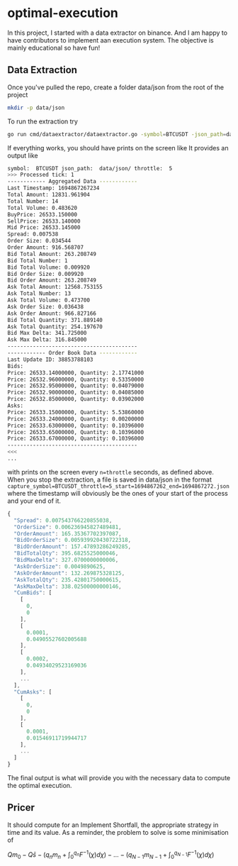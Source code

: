 # optimal-execution

In this project, I started with a data extractor on binance. And I am happy to have contributors to implement aan execution system. The objective is mainly educational so have fun!

## Data Extraction
Once you've pulled the repo, create a folder data/json from the root of the project
```bash
mkdir -p data/json
```
To run the extraction try
```bash
go run cmd/dataextractor/dataextractor.go -symbol=BTCUSDT -json_path=data/json/ -throttle=5
```
If everything works, you should have prints on the screen like 
It provides an output like
```bash
symbol:  BTCUSDT json_path:  data/json/ throttle:  5
>>> Processed tick: 1
------------ Aggregated Data ------------
Last Timestamp: 1694867267234
Total Amount: 12831.961904
Total Number: 14
Total Volume: 0.483620
BuyPrice: 26533.150000
SellPrice: 26533.140000
Mid Price: 26533.145000
Spread: 0.007538
Order Size: 0.034544
Order Amount: 916.568707
Bid Total Amount: 263.208749
Bid Total Number: 1
Bid Total Volume: 0.009920
Bid Order Size: 0.009920
Bid Order Amount: 263.208749
Ask Total Amount: 12568.753155
Ask Total Number: 13
Ask Total Volume: 0.473700
Ask Order Size: 0.036438
Ask Order Amount: 966.827166
Bid Total Quantity: 371.889140
Ask Total Quantity: 254.197670
Bid Max Delta: 341.725000
Ask Max Delta: 316.845000
-----------------------------------------
------------ Order Book Data ------------
Last Update ID: 38853788103
Bids:
Price: 26533.14000000, Quantity: 2.17741000
Price: 26532.96000000, Quantity: 0.53350000
Price: 26532.95000000, Quantity: 0.04079000
Price: 26532.90000000, Quantity: 0.04085000
Price: 26532.85000000, Quantity: 0.03902000
Asks:
Price: 26533.15000000, Quantity: 5.53860000
Price: 26533.24000000, Quantity: 0.00200000
Price: 26533.63000000, Quantity: 0.10396000
Price: 26533.65000000, Quantity: 0.10396000
Price: 26533.67000000, Quantity: 0.10396000
-----------------------------------------
<<<
...
```
with prints on the screen every `n=throttle` seconds, as defined above. When you stop the extraction, a file is saved in data/json in the format `capture_symbol=BTCUSDT_throttle=5_start=1694867262_end=1694867272.json` where the timestamp will obviously be the ones of your start of the process and your end of it.

```javascript
{
  "Spread": 0.007543766220855038,
  "OrderSize": 0.006236945827489481,
  "OrderAmount": 165.35367702397087,
  "BidOrderSize": 0.005939920430722318,
  "BidOrderAmount": 157.47893286249285,
  "BidTotalQty": 395.6825525000046,
  "BidMaxDelta": 327.0700000000006,
  "AskOrderSize": 0.0049890625,
  "AskOrderAmount": 132.269875328125,
  "AskTotalQty": 235.42801750000615,
  "AskMaxDelta": 338.02500000000146,
  "CumBids": [
    [
      0,
      0
    ],
    [
      0.0001,
      0.04905527602005688
    ],
    [
      0.0002,
      0.04934029523169036
    ],
    ...
  ],
  "CumAsks": [
    [
      0,
      0
    ],
    [
      0.0001,
      0.01546911719944717
    ],
    ...
  ]
}
```
The final output is what will provide you with the necessary data to compute the optimal execution.

## Pricer

It should compute for an Implement Shortfall, the appropriate strategy in time and its value. As a reminder, the problem to solve is some minimisation of

$Qm_0 - Q \bar s - \left( q_nm_n + \int_{0}^{q_n} F^{-1}\left(\chi\right)d\chi \right) - \dots - \left( q_{N - 1}m_{N - 1} + \int_{0}^{q_{N - 1}} F^{-1}\left(\chi\right)d\chi \right)$

